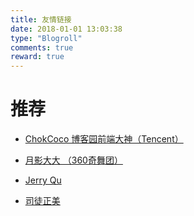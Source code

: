 ```yaml
---
title: 友情链接
date: 2018-01-01 13:03:38
type: "Blogroll"
comments: true
reward: true
---
```


# 推荐

-  [ChokCoco  博客园前端大神（Tencent）](http://www.cnblogs.com/coco1s)

-  [月影大大 （360奇舞团）](https://www.h5jun.com/)

-  [Jerry Qu](https://imququ.com/)

-  [司徒正美](https://www.cnblogs.com/rubylouvre/)

<!-- # 友链

-  [DOvEFee](http://www.chenqaq.com) -->


